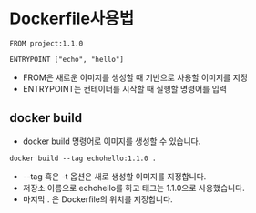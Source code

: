 # Dockerfile사용법

```
FROM project:1.1.0

ENTRYPOINT ["echo", "hello"]
```

- FROM은 새로운 이미지를 생성할 때 기반으로 사용할 이미지를 지정 
- ENTRYPOINT는 컨테이너를 시작할 때 실행할 명령어를 입력

## docker build

- docker build 명령어로 이미지를 생성할 수 있습니다.

```
docker build --tag echohello:1.1.0 .
```

- --tag 혹은 -t 옵션은 새로 생성할 이미지를 지정합니다.
- 저장소 이름으로 echohello를 하고 태그는 1.1.0으로 사용했습니다.
- 마지막 . 은 Dockerfile의 위치를 지정합니다.